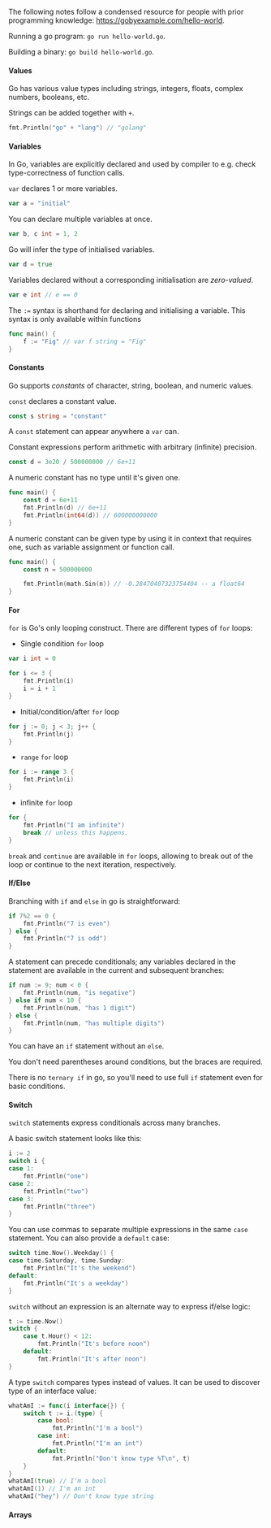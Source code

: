The following notes follow a condensed resource for people with prior programming knowledge: https://gobyexample.com/hello-world.

Running a go program: `go run hello-world.go`.

Building a binary: `go build hello-world.go`.

#### Values
Go has various value types including strings, integers, floats, complex numbers, booleans, etc.

Strings can be added together with `+`.
```go
fmt.Println("go" + "lang") // "golang"
```

#### Variables
In Go, variables are explicitly declared and used by compiler to e.g. check type-correctness of function calls.

`var` declares 1 or more variables.
```go
var a = "initial"
```

You can declare multiple variables at once.
```go
var b, c int = 1, 2 
```

Go will infer the type of initialised variables.
```go
var d = true
```

Variables declared without a corresponding initialisation are _zero-valued_.
```go
var e int // e == 0
```

The `:=` syntax is shorthand for declaring and initialising a variable. This syntax is only available within functions
```go
func main() {
	f := "Fig" // var f string = "Fig"
}
```

#### Constants
Go supports _constants_ of character, string, boolean, and numeric values.

`const` declares a constant value.
```go
const s string = "constant"
```
A `const` statement can appear anywhere a `var` can.

Constant expressions perform arithmetic with arbitrary (infinite) precision.
```go
const d = 3e20 / 500000000 // 6e+11
```

A numeric constant has no type until it's given one.
```go
func main() {
	const d = 6e+11
	fmt.Println(d) // 6e+11
	fmt.Println(int64(d)) // 600000000000
}
```

A numeric constant can be given type by using it in context that requires one, such as variable assignment or function call.
```go
func main() {
	const n = 500000000

	fmt.Println(math.Sin(n)) // -0.28470407323754404 -- a float64
}
```

#### For
`for` is Go's only looping construct.
There are different types of `for` loops:

- Single condition `for` loop
```go
var i int = 0

for i <= 3 {
	fmt.Println(i)
	i = i + 1	
}
```
- Initial/condition/after `for` loop
```go
for j := 0; j < 3; j++ {
	fmt.Println(j)
}
```
- `range` `for` loop
```go
for i := range 3 {
	fmt.Println(i)
}
```
- infinite `for` loop
```go
for {
	fmt.Println("I am infinite")
	break // unless this happens.
}
```

`break` and `continue` are available in `for`  loops, allowing to break out of the loop or continue to the next iteration, respectively.

#### If/Else
Branching with `if` and `else` in go is straightforward:

```go
if 7%2 == 0 {
	fmt.Println("7 is even")
} else {
	fmt.Println("7 is odd")
}
```

A statement can precede conditionals; any variables declared in the statement are available in the current and subsequent branches:
```go
if num := 9; num < 0 {
	fmt.Println(num, "is negative")
} else if num < 10 {
	fmt.Println(num, "has 1 digit")
} else {
	fmt.Println(num, "has multiple digits")
}
```

You can have an `if` statement without an `else`.

You don't need parentheses around conditions, but the braces are required.

There is no `ternary if` in go, so you'll need to use full `if` statement even for basic conditions.

#### Switch
`switch` statements express conditionals across many branches.

A basic switch statement looks like this:
```go
i := 2
switch i {
case 1:
	fmt.Println("one")
case 2:
	fmt.Println("two")
case 3:
	fmt.Println("three")
}
```

You can use commas to separate multiple expressions in the same `case` statement. You can also provide a `default` case:
```go
switch time.Now().Weekday() {
case time.Saturday, time.Sunday:
	fmt.Println("It's the weekend")
default:
	fmt.Println("It's a weekday")
}
```

`switch` without an expression is an alternate way to express if/else logic:
```go
t := time.Now()
switch {
	case t.Hour() < 12:
		fmt.Println("It's before noon")
	default:
		fmt.Println("It's after noon")
}
```

A type `switch` compares types instead of values. It can be used to discover type of an interface value:
```go
whatAmI := func(i interface{}) {
	switch t := i.(type) {
		case bool:
			fmt.Println("I'm a bool")
		case int:
			fmt.Println("I'm an int")
		default:
			fmt.Println("Don't know type %T\n", t)
	}
}
whatAmI(true) // I'm a bool
whatAmI(1) // I'm an int
whatAmI("hey") // Don't know type string
```

#### Arrays


